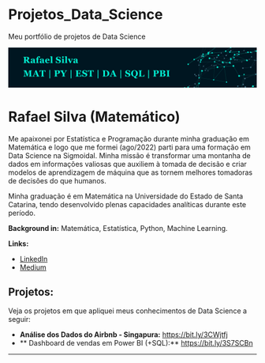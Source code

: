 # Projetos_Data_Science
Meu portfólio de projetos de Data Science

<p align="center">
  <img src="banner2.jpg" >
</p>

# Rafael Silva (Matemático)

Me apaixonei por Estatística e Programação durante minha graduação em Matemática e logo que me formei (ago/2022) parti para uma formação em Data Science na Sigmoidal. Minha missão é transformar uma montanha de dados em informações valiosas que auxiliem à tomada de decisão e criar modelos de aprendizagem de máquina que as tornem melhores tomadoras de decisões do que humanos. 

Minha graduação é em Matemática na Universidade do Estado de Santa Catarina, tendo desenvolvido plenas capacidades analíticas durante este período.

**Background in:** Matemática, Estatística, Python, Machine Learning.

**Links:**
* [LinkedIn](https://www.linkedin.com/in/rafael-silva-a76945249/)
* [Medium](https://medium.com/@cadeosdados)


## Projetos:
Veja os projetos em que apliquei meus conhecimentos de Data Science a seguir:

* **Análise dos Dados do Airbnb - Singapura:** https://bit.ly/3CWjtfj
* ** Dashboard de vendas em Power BI (+SQL):** https://bit.ly/3S7SCBn

---
